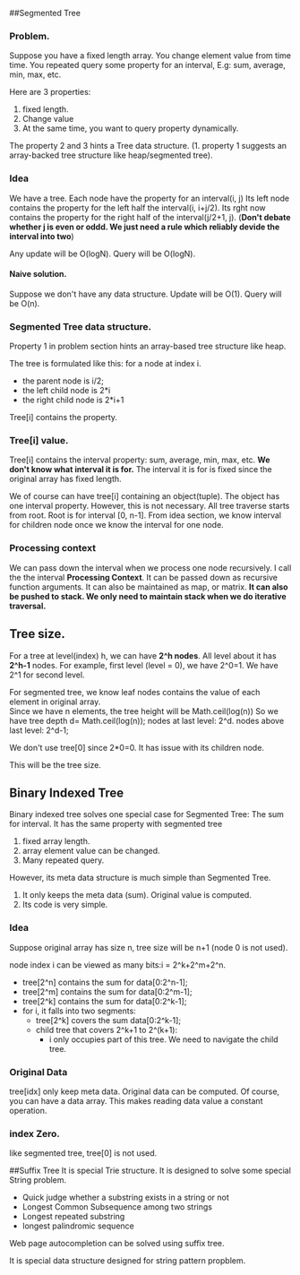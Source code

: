 ##Segmented Tree

### Problem. 
Suppose you have a fixed length array. You change element value from time time. You repeated query some 
property for an interval, E.g: sum, average, min, max, etc.

Here are 3 properties: 
1. fixed length.
1. Change value
1. At the same time, you want to query property dynamically. 

The property 2 and 3 hints a Tree data structure. 
(1. property 1 suggests an array-backed tree structure like heap/segmented tree).

### Idea
We have a tree. Each node have the property for an interval(i, j)
Its left node contains the property for the left half the interval(i, i+j/2).
Its rght now contains the property for the right half of the interval(j/2+1, j).
(**Don't debate whether j is even or oddd. We just need a  rule which reliably devide the 
interval into two**)


Any update will be  O(logN). 
Query will be O(logN).

#### Naive solution.
Suppose we don't have any data structure. Update will be O(1). Query will be O(n).

### Segmented Tree data structure. 

Property 1 in problem section hints an array-based tree structure like heap.

The tree is formulated like this: for a node at index i.
+ the parent node is i/2;
+ the left child node is 2*i
+ the right child node is 2*i+1

Tree[i] contains the property. 

### Tree[i] value.

Tree[i] contains the interval property: sum, average, min, max, etc. 
**We don't know what interval it is for.**  The interval it is for is fixed since the original array 
has fixed length. 

We of course can have tree[i] containing an object(tuple). The object has one interval property. However, 
this is not necessary. All tree traverse starts from root. Root is for interval [0, n-1]. From idea section, 
we know interval for children node once we know the interval for one node. 


### Processing context
We can pass down the interval when we process one node recursively. I call the the interval 
**Processing Context**. It can be passed down as recursive function arguments. It can also be maintained as
 map, or matrix. **It can also be pushed to stack.  We only need to maintain stack 
 when we do iterative traversal.**
 



## Tree size.
For a tree at level(index) h, we can have **2^h nodes**. All level about it has **2^h-1** nodes.
For example, first level (level = 0), we have 2^0=1. We have 2^1 for second level. 

For segmented tree, we know leaf nodes contains the value of each element in original array.  
Since we have n elements,  the tree height will be Math.ceil(log(n))
So we have 
  tree depth d= Math.ceil(log(n));
  nodes at last level: 2^d.
  nodes above last level: 2^d-1;
  
We don't use tree[0] since 2*0=0. It has issue with its children node.

  This will be the tree size.

    
## Binary Indexed Tree

Binary indexed tree solves one special case for Segmented Tree: The sum for interval.
It has the same property with segmented tree
1. fixed array length.
2. array element value can be changed. 
3. Many repeated query. 

However, its meta data structure is much simple than Segmented Tree. 
1. It only keeps the meta data (sum). Original value is computed.
2. Its code is very simple. 

### Idea

Suppose original array has size n, tree size will be n+1 (node 0 is not used).

node index i can be viewed as many bits:i = 2^k+2^m+2^n.
+ tree[2^n] contains the sum for data[0:2^n-1];
+ tree[2^m] contains the sum for data[0:2^m-1];
+ tree[2^k] contains the sum for data[0:2^k-1];
+ for i, it falls into two segments: 
  + tree[2^k] covers the sum data[0:2^k-1];
  + child tree that covers 2^k+1 to 2^(k+1):
    + i only occupies part of this tree. We need to navigate the child tree. 

### Original Data
tree[idx] only keep meta data. Original data can be computed. 
Of course, you can have a data array. This makes reading data value a constant operation.


### index Zero.
like segmented tree, tree[0] is not used.


##Suffix Tree
It is special Trie structure. It is designed to solve some special String problem. 

+ Quick judge whether a substring exists in a string or not
+ Longest Common Subsequence among two strings
+ Longest repeated substring
+ longest palindromic sequence

Web page autocompletion can be solved using suffix tree.

It is special data structure designed for string pattern propblem.

 


